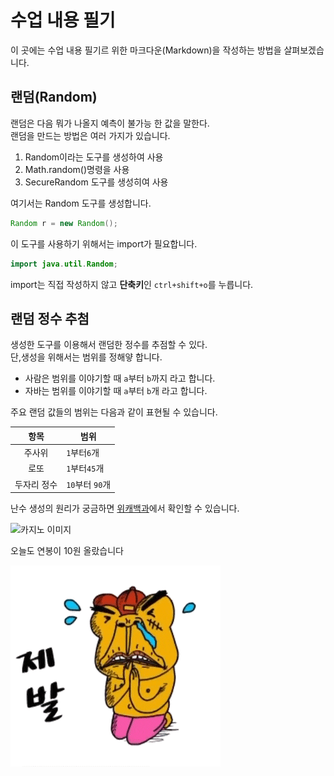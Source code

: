 
# 수업 내용 필기

이 곳에는 수업 내용 필기르 위한 마크다운(Markdown)을 작성하는 방법을 살펴보겠습니다.

## 랜덤(Random)

랜덤은 다음 뭐가 나올지 예측이 불가능 한 값을 말한다.  
랜덤을 만드는 방법은 여러 가지가 있습니다.  
1. Random이라는 도구를 생성하여 사용
2. Math.random()명령을 사용
3. SecureRandom 도구를 생성히여 사용

여기서는 Random 도구를 생성합니다.  
```java
Random r = new Random();
```
이 도구를 사용하기 위해서는 import가 필요합니다.  
```java
import java.util.Random;
```
import는 직접 작성하지 않고 **단축키**인 `ctrl+shift+o`를 누릅니다.

## 랜덤 정수 추첨

생성한 도구를 이용해서 랜덤한 정수를 추점할 수 있다.  
단,생성을 위해서는 범위를 정해얗 합니다.

- 사람은 범위를 이야기할 때 `a`부터 `b`까지 라고 합니다.
- 자바는 범위를 이야기할 때 `a`부터 `b`개 라고 합니다.

주요 랜덤 값들의 범위는 다음과 같이 표현될 수 있습니다.

| 항목 | 범위 |
| :---: | --- | 
| 주사위 | `1`부터`6`개 |
| 로또 | `1`부터`45`개 |
| 두자리 정수 | `10`부터 `90`개 |

난수 생성의 원리가 궁금하면 [위캐백과](https://ko.wikipedia.org/wiki/%EB%82%9C%EC%88%98)에서 확인할 수 있습니다.

![카지노 이미지](https://www.ramadajeju.co.kr/RamadaPlazaJeju_common/images/homepage/facilities/CASINO03.jpg)

오늘도 연봉이 10원 올랐습니다

![좋아 역시 최고야](./good.gif)
